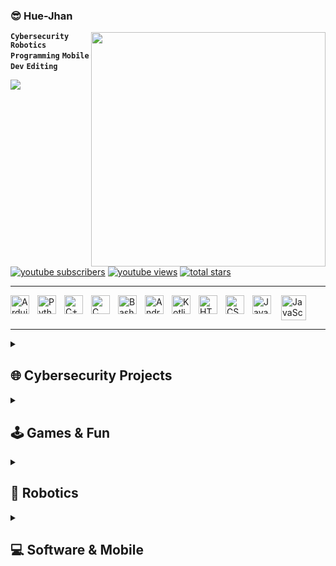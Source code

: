 ### 😎 Hue-Jhan

<img align="right" src="https://github-readme-stats.vercel.app/api?username=Hue-Jhan&show_icons=true&theme=vue" width="375" />

**`Cybersecurity`** **`Robotics`** **`Programming`** **`Mobile Dev`** **`Editing`**

<p align="left">
  <a href="https://github.com/DenverCoder1/readme-typing-svg">
    <img src="https://readme-typing-svg.demolab.com/?lines=I%20hate%20Javaaaaaaa%F0%9F%92%A5%F0%9F%92%A5%F0%9F%92%A5&font=Fira%20Code&center=true&width=450&height=45&color=00FF00&vCenter=true&pause=1000&size=22" /> </a> 
  <br> </br>
</p>

 <p align="left">
      <a href="https://www.youtube.com/channel/UC8WxmuLXxBXXgc9BnEVT3vg?sub_confirmation=1">
         <img alt="youtube subscribers" title="Subscribe to my YouTube channel" src="https://custom-icon-badges.demolab.com/youtube/channel/subscribers/UC8WxmuLXxBXXgc9BnEVT3vg?color=%23E05D54&label=SUBSCRIBE&logo=video&logoColor=white&style=for-the-badge&labelColor=CE4630"/></a> 
      <a href="https://www.youtube.com/channel/UC8WxmuLXxBXXgc9BnEVT3vg">
         <img alt="youtube views" title="YouTube views" src="https://custom-icon-badges.demolab.com/youtube/channel/views/UC8WxmuLXxBXXgc9BnEVT3vg?color=236ad3&logo=eye&logoColor=white&style=for-the-badge&labelColor=1156ba"/></a> 
      <a href="https://github.com/Hue-Jhan?tab=repositories&sort=stargazers">
         <img alt="total stars" title="Total stars on GitHub" src="https://custom-icon-badges.demolab.com/github/stars/Hue-Jhan?color=%23E2AD2E&style=for-the-badge&labelColor=C79608&logo=star"/></a>
   </p>
   
---
<div style="display: flex; flex-wrap: nowrap;">
    <img align="left" alt="Arduino" width="30px" style="padding-right:10px;" src="https://cdn.jsdelivr.net/gh/devicons/devicon@latest/icons/arduino/arduino-original.svg" />
    <img align="left" alt="Python" width="30px" style="padding-right:10px;" src="https://cdn.jsdelivr.net/gh/devicons/devicon/icons/python/python-plain.svg" />
    <img align="left" alt="C++" width="30px" style="padding-right:10px;" src="https://cdn.jsdelivr.net/gh/devicons/devicon@latest/icons/cplusplus/cplusplus-original.svg" />
    <img align="left" alt="C" width="30px" style="padding-right:10px;" src="https://cdn.jsdelivr.net/gh/devicons/devicon@latest/icons/c/c-original.svg" />
    <img align="left" alt="Bash" width="30px" style="padding-right:10px;" src="https://cdn.jsdelivr.net/gh/devicons/devicon@latest/icons/bash/bash-original.svg" />
    <img align="left" alt="Android" width="30px" style="padding-right:10px;" src="https://cdn.jsdelivr.net/gh/devicons/devicon@latest/icons/android/android-plain.svg" />
    <img align="left" alt="Kotlin" width="30px" style="padding-right:10px;" src="https://cdn.jsdelivr.net/gh/devicons/devicon@latest/icons/kotlin/kotlin-original.svg" />
  <!--  img align="left" alt="Linux" width="30px" style="padding-right:10px;" src="https://cdn.jsdelivr.net/gh/devicons/devicon/icons/linux/linux-original.svg" 
        img align="left" alt="GitHub" width="30px" style="padding-right:10px;" src="https://cdn.jsdelivr.net/gh/devicons/devicon/icons/github/github-original.svg" 
        img src="https://cdn.jsdelivr.net/gh/devicons/devicon@latest/icons/raspberrypi/raspberrypi-original.svg" -->
    <img align="left" alt="HTML" width="30px" style="padding-right:10px;" src="https://cdn.jsdelivr.net/gh/devicons/devicon/icons/html5/html5-plain.svg" />
    <img align="left" alt="CSS" width="30px" style="padding-right:10px;" src="https://cdn.jsdelivr.net/gh/devicons/devicon/icons/css3/css3-plain.svg" />
    <img align="left" alt="JavaScript" width="30px" style="padding-right:10px;" src="https://cdn.jsdelivr.net/gh/devicons/devicon/icons/javascript/javascript-plain.svg" />
    <img align="right" alt="JavaScript" width="40px" style="padding-right:10px;" src="https://simpleicons.org/icons/aliexpress.svg" />
</div>

---

<details style="margin-bottom: 1px;" > 
  <summary><h2> 🌐 Cybersecurity Projects </h2></summary>
  <p align="left">
    <a href="https://github.com/Hue/Ip-info-Multitool"><img width="278" src="https://denvercoder1-github-readme-stats.vercel.app/api/pin/?username=Hue-Jhan&repo=Ip-info-multitool&theme=vue&title_color=11e208&icon_color=F8D866&show_icons=false" alt="Ip-info-multitool"></a>
    <a href="https://github.com/Hue/Encrypted-Trojan-Undetected"><img width="278" src="https://denvercoder1-github-readme-stats.vercel.app/api/pin/?username=Hue-Jhan&repo=Encrypted-Trojan-Undetected&theme=vue&title_color=11e208&icon_color=F8D866&show_icons=false" alt="Ip-info-multitool"></a>
    <a href="https://github.com/Hue/Self-Injection-Reverse-Shell-Undetected"><img width="278" src="https://denvercoder1-github-readme-stats.vercel.app/api/pin/?username=Hue-Jhan&repo=Self-Injection-Reverse-Shell-Undetected&theme=vue&title_color=11e208&icon_color=F8D866&show_icons=false" alt="Ip-info-multitool"></a>
    <a href="https://github.com/Hue/IP-logger-and-tracker"><img width="278" src="https://denvercoder1-github-readme-stats.vercel.app/api/pin/?username=Hue-Jhan&repo=IP-logger-and-tracker&theme=vue&title_color=11e208&icon_color=F8D866&show_icons=false" alt="Ip-info-multitool"></a>
    <a href="https://github.com/Hue/Winrar-Password-Cracker"><img width="278" src="https://denvercoder1-github-readme-stats.vercel.app/api/pin/?username=Hue-Jhan&repo=Winrar-Password-Cracker&theme=vue&title_color=11e208&icon_color=F8D866&show_icons=false" alt="Ip-info-multitool"></a>
  </p>
</details>

<details style="margin-top: 1px;"> 
  <summary><h2> 🕹 Games & Fun </h2></summary>
  <p align="left">
    <a href="https://github.com/Hue/Discord-League-Ban-Bot"><img width="278" src="https://denvercoder1-github-readme-stats.vercel.app/api/pin/?username=Hue-Jhan&repo=Discord-League-Ban-Bot&theme=vue&title_color=ea0b1f&icon_color=F8D866&show_icons=false" alt="Ip-info-multitool"></a>
    <a href="https://github.com/Hue/Gameboy-in-c"><img width="278" src="https://denvercoder1-github-readme-stats.vercel.app/api/pin/?username=Hue-Jhan&repo=Gameboy-in-c&theme=vue&title_color=ea0b1f&icon_color=F8D866&show_icons=false" alt="Ip-info-multitool"></a>
    <a href="https://github.com/Hue/Mastermind-c"><img width="278" src="https://denvercoder1-github-readme-stats.vercel.app/api/pin/?username=Hue-Jhan&repo=Mastermind-c&theme=vue&title_color=ea0b1f&icon_color=F8D866&show_icons=false" alt="Ip-info-multitool"></a>
    <a href="https://github.com/Hue/Discord-Free-API-Bot"><img width="278" src="https://denvercoder1-github-readme-stats.vercel.app/api/pin/?username=Hue-Jhan&repo=Discord-Free-API-Bot&theme=vue&title_color=ea0b1f&icon_color=F8D866&show_icons=false" alt="Ip-info-multitool"></a>
    <a href="https://github.com/Hue/Connect-4-in-c"><img width="278" src="https://denvercoder1-github-readme-stats.vercel.app/api/pin/?username=Hue-Jhan&repo=Connect-4-in-c&theme=vue&title_color=ea0b1f&icon_color=F8D866&show_icons=false" alt="Ip-info-multitool"></a>
    <a href="https://github.com/Hue/Tic-Tac-Toe-C"><img width="278" src="https://denvercoder1-github-readme-stats.vercel.app/api/pin/?username=Hue-Jhan&repo=Tic-Tac-Toe-C&theme=vue&title_color=ea0b1f&icon_color=F8D866&show_icons=false" alt="Ip-info-multitool"></a>
  </p>
</details>

<details> 
  <summary><h2> 🤖 Robotics </h2></summary>
  <p align="left">
    <a href="https://github.com/Hue/Arduino-Spider-Bot"><img width="278" src="https://denvercoder1-github-readme-stats.vercel.app/api/pin/?username=Hue-Jhan&repo=Arduino-Spider-Bot&theme=vue&title_color=069df9&icon_color=F8D866&show_icons=false" alt="Ip-info-multitool"></a>
    <a href="https://github.com/Hue/Arduino-Taser-Timer"><img width="278" src="https://denvercoder1-github-readme-stats.vercel.app/api/pin/?username=Hue-Jhan&repo=Arduino-Taser-Timer&theme=vue&title_color=069df9&icon_color=F8D866&show_icons=false" alt="Ip-info-multitool"></a>
  </p>
</details>

<details> 
  <summary><h2> 💻 Software & Mobile </h2></summary>
  <p align="left">
    <a href="https://github.com/Hue/Rubrica-Telefonica-Completa"><img width="278" src="https://denvercoder1-github-readme-stats.vercel.app/api/pin/?username=Hue-Jhan&repo=Rubrica-Telefonica-Completa&theme=vue&title_color=f59700&icon_color=F8D866&show_icons=false" alt="Ip-info-multitool"></a>
  </p>
</details>
